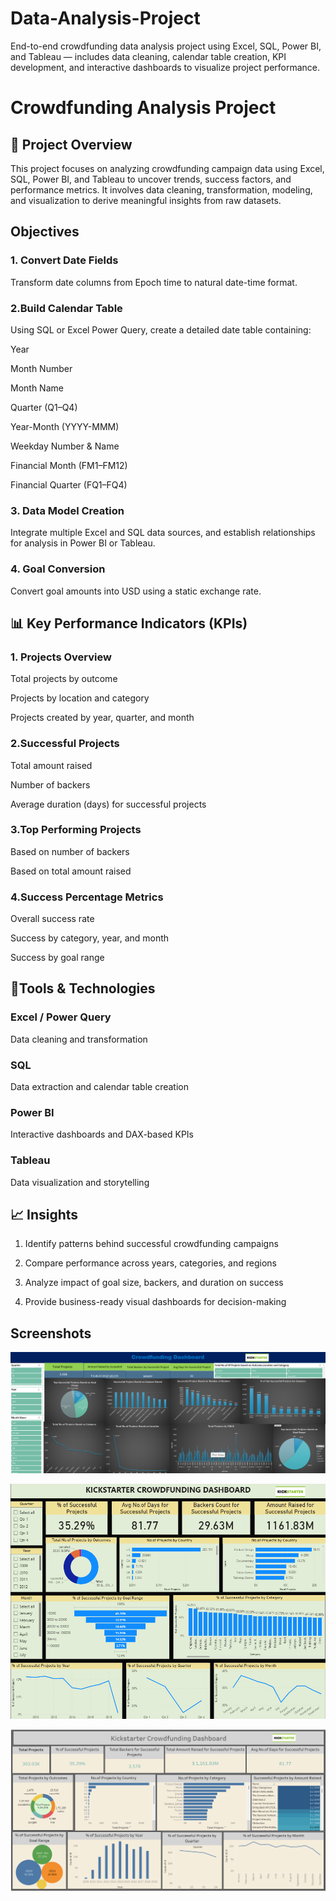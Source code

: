 # Data-Analysis-Project
End-to-end crowdfunding data analysis project using Excel, SQL, Power BI, and Tableau — includes data cleaning, calendar table creation, KPI development, and interactive dashboards to visualize project performance.
# Crowdfunding Analysis Project
## 🧩 Project Overview
This project focuses on analyzing crowdfunding campaign data using Excel, SQL, Power BI, and Tableau to uncover trends, success factors, and performance metrics.
It involves data cleaning, transformation, modeling, and visualization to derive meaningful insights from raw datasets.
## Objectives
### 1. Convert Date Fields
Transform date columns from Epoch time to natural date-time format.

### 2.Build Calendar Table
Using SQL or Excel Power Query, create a detailed date table containing:

Year

Month Number

Month Name

Quarter (Q1–Q4)

Year-Month (YYYY-MMM)

Weekday Number & Name

Financial Month (FM1–FM12)

Financial Quarter (FQ1–FQ4)
### 3. Data Model Creation
Integrate multiple Excel and SQL data sources, and establish relationships for analysis in Power BI or Tableau.
### 4. Goal Conversion
Convert goal amounts into USD using a static exchange rate.
## 📊 Key Performance Indicators (KPIs)

### 1. Projects Overview

Total projects by outcome

Projects by location and category

Projects created by year, quarter, and month

### 2.Successful Projects

Total amount raised

Number of backers

Average duration (days) for successful projects

### 3.Top Performing Projects

Based on number of backers

Based on total amount raised

### 4.Success Percentage Metrics

Overall success rate

Success by category, year, and month

Success by goal range

## 🧰Tools & Technologies

### Excel / Power Query	
Data cleaning and transformation
### SQL	
Data extraction and calendar table creation
### Power BI	
Interactive dashboards and DAX-based KPIs
### Tableau	
Data visualization and storytelling
## 📈 Insights

1. Identify patterns behind successful crowdfunding campaigns

2. Compare performance across years, categories, and regions

3. Analyze impact of goal size, backers, and duration on success

4. Provide business-ready visual dashboards for decision-making

## Screenshots
![image_alt](https://github.com/saikirannn77/Data-Analysis-Project/blob/6463dee7d7e7d149cbd3cda461a03f1f194e468d/Screenshot%202025-10-14%20212318.png)

![image_alt](https://github.com/saikirannn77/Data-Analysis-Project/blob/75230030870629c706a7c0868a45adc48ebbdd3c/Screenshot%202025-10-14%20212604.png)

![image_alt](https://github.com/saikirannn77/Data-Analysis-Project/blob/75230030870629c706a7c0868a45adc48ebbdd3c/Screenshot%202025-10-14%20212715.png)

